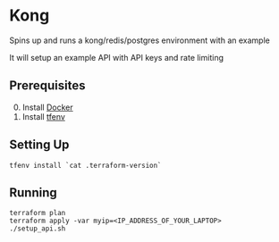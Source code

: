 # Kong

Spins up and runs a kong/redis/postgres environment with an example

It will setup an example API with API keys and rate limiting


## Prerequisites

0. Install [Docker](https://docs.docker.com/engine/installation/)
1. Install [tfenv](https://github.com/kamatama41/tfenv)


## Setting Up

```
tfenv install `cat .terraform-version`
```

## Running

```
terraform plan
terraform apply -var myip=<IP_ADDRESS_OF_YOUR_LAPTOP>
./setup_api.sh
```

